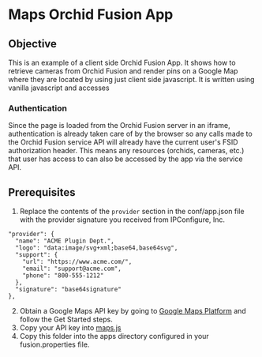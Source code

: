 # Maps Orchid Fusion App

## Objective
This is an example of a client side Orchid Fusion App. It shows how to retrieve cameras from Orchid Fusion and render pins on a Google Map where they are located by using just client side javascript. It is written using vanilla javascript and accesses

### Authentication
Since the page is loaded from the Orchid Fusion server in an iframe, authentication is already taken care of by the browser so any calls made to the Orchid Fusion service API will already have the current user's FSID authorization header. This means any resources (orchids, cameras, etc.) that user has access to can also be accessed by the app via the service API.

## Prerequisites
1. Replace the contents of the `provider` section in the conf/app.json file with the provider signature you received from IPConfigure, Inc.

```
"provider": {
  "name": "ACME Plugin Dept.",
  "logo": "data:image/svg+xml;base64,base64svg",
  "support": {
    "url": "https://www.acme.com/",
    "email": "support@acme.com",
    "phone": "800-555-1212"
  },
  "signature": "base64signature"
},
```


2. Obtain a Google Maps API key by going to [Google Maps Platform](https://cloud.google.com/maps-platform/) and follow the Get Started steps.
3. Copy your API key into [maps.js](./web/maps.js)
4. Copy this folder into the apps directory configured in your fusion.properties file.


